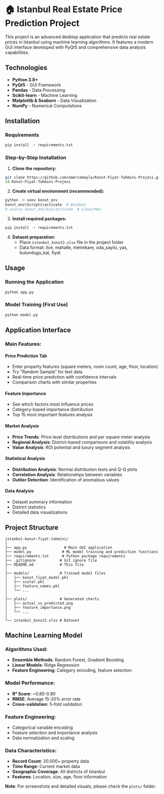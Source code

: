 # 🏠 Istanbul Real Estate Price Prediction Project

This project is an advanced desktop application that predicts real estate prices in Istanbul using machine learning algorithms. It features a modern GUI interface developed with PyQt5 and comprehensive data analysis capabilities.

## Technologies

- **Python 3.8+**
- **PyQt5** - GUI Framework
- **Pandas** - Data Processing
- **Scikit-learn** - Machine Learning
- **Matplotlib & Seaborn** - Data Visualization
- **NumPy** - Numerical Computations

## Installation

### Requirements

```bash
pip install -r requirements.txt
```

### Step-by-Step Installation

1. **Clone the repository:**
```bash
git clone https://github.com/omercemayla/Konut-Fiyat-Tahmini-Projesi.git
cd Konut-Fiyat-Tahmini-Projesi
```

2. **Create virtual environment (recommended):**
```bash
python -m venv konut_env
konut_env\Scripts\activate  # Windows
# source konut_env/bin/activate  # Linux/Mac
```

3. **Install required packages:**
```bash
pip install -r requirements.txt
```

4. **Dataset preparation:**
   - Place `istanbul_konut2.xlsx` file in the project folder
   - Data format: ilce, mahalle, metrekare, oda_sayisi, yas, bulundugu_kat, fiyat

## Usage

### Running the Application

```bash
python app.py
```

### Model Training (First Use)

```bash
python model.py
```

## Application Interface

### Main Features:

#### Price Prediction Tab
- Enter property features (square meters, room count, age, floor, location)
- Try "Random Sample" for test data
- Real-time price prediction with confidence intervals
- Comparison charts with similar properties

#### Feature Importance
- See which factors most influence prices
- Category-based importance distribution
- Top 15 most important features analysis

#### Market Analysis
- **Price Trends**: Price level distributions and per square meter analysis
- **Regional Analysis**: District-based comparisons and volatility analysis
- **Value Analysis**: ROI potential and luxury segment analysis

#### Statistical Analysis
- **Distribution Analysis**: Normal distribution tests and Q-Q plots
- **Correlation Analysis**: Relationships between variables
- **Outlier Detection**: Identification of anomalous values

#### Data Analysis
- Dataset summary information
- District statistics
- Detailed data visualizations

## Project Structure

```
istanbul-konut-fiyat-tahmini/
│
├── app.py                 # Main GUI application
├── model.py              # ML model training and prediction functions
├── requirements.txt      # Python package requirements
├── .gitignore           # Git ignore file
├── README.md            # This file
│
├── models/              # Trained model files
│   ├── konut_fiyat_model.pkl
│   ├── scaler.pkl
│   ├── feature_names.pkl
│   └── ...
│
├── plots/               # Generated charts
│   ├── actual_vs_predicted.png
│   ├── feature_importance.png
│   └── ...
│
└── istanbul_konut2.xlsx # Dataset
```

## Machine Learning Model

### Algorithms Used:
- **Ensemble Methods**: Random Forest, Gradient Boosting
- **Linear Models**: Ridge Regression
- **Feature Engineering**: Category encoding, feature selection

### Model Performance:
- **R² Score**: ~0.85-0.90
- **RMSE**: Average 15-20% error rate
- **Cross-validation**: 5-fold validation

### Feature Engineering:
- Categorical variable encoding
- Feature selection and importance analysis
- Data normalization and scaling

### Data Characteristics:
- **Record Count**: 20.000+ property data
- **Time Range**: Current market data
- **Geographic Coverage**: All districts of Istanbul
- **Features**: Location, size, age, floor information

**Note**: For screenshots and detailed visuals, please check the `plots/` folder. 